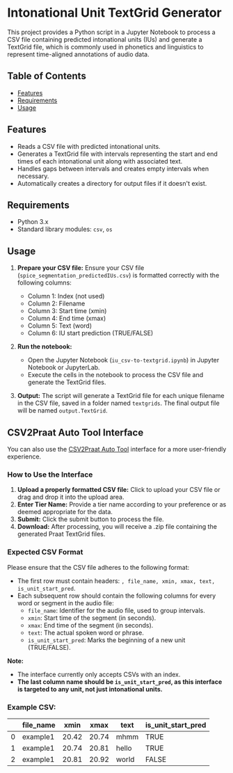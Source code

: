 # Intonational Unit TextGrid Generator

This project provides a Python script in a Jupyter Notebook to process a CSV file containing predicted intonational units (IUs) and generate a TextGrid file, which is commonly used in phonetics and linguistics to represent time-aligned annotations of audio data.

## Table of Contents

- [Features](#features)
- [Requirements](#requirements)
- [Usage](#usage)

## Features

- Reads a CSV file with predicted intonational units.
- Generates a TextGrid file with intervals representing the start and end times of each intonational unit along with associated text.
- Handles gaps between intervals and creates empty intervals when necessary.
- Automatically creates a directory for output files if it doesn't exist.

## Requirements

- Python 3.x
- Standard library modules: `csv`, `os`

## Usage

1. **Prepare your CSV file:** Ensure your CSV file (`spice_segmentation_predictedIUs.csv`) is formatted correctly with the following columns:
   - Column 1: Index (not used)
   - Column 2: Filename
   - Column 3: Start time (xmin)
   - Column 4: End time (xmax)
   - Column 5: Text (word)
   - Column 6: IU start prediction (TRUE/FALSE)

2. **Run the notebook:**
   - Open the Jupyter Notebook (`iu_csv-to-textgrid.ipynb`) in Jupyter Notebook or JupyterLab.
   - Execute the cells in the notebook to process the CSV file and generate the TextGrid files.

3. **Output:** The script will generate a TextGrid file for each unique filename in the CSV file, saved in a folder named `textgrids`. The final output file will be named `output.TextGrid`.

## CSV2Praat Auto Tool Interface

You can also use the [CSV2Praat Auto Tool](https://huggingface.co/spaces/zyshan-ds/CSV2Praat_Auto_Tool) interface for a more user-friendly experience.

### How to Use the Interface

1. **Upload a properly formatted CSV file:** Click to upload your CSV file or drag and drop it into the upload area.
2. **Enter Tier Name:** Provide a tier name according to your preference or as deemed appropriate for the data.
3. **Submit:** Click the submit button to process the file.
4. **Download:** After processing, you will receive a .zip file containing the generated Praat TextGrid files.

### Expected CSV Format

Please ensure that the CSV file adheres to the following format:

- The first row must contain headers: `, file_name, xmin, xmax, text, is_unit_start_pred`.
- Each subsequent row should contain the following columns for every word or segment in the audio file:
  - `file_name`: Identifier for the audio file, used to group intervals.
  - `xmin`: Start time of the segment (in seconds).
  - `xmax`: End time of the segment (in seconds).
  - `text`: The actual spoken word or phrase.
  - `is_unit_start_pred`: Marks the beginning of a new unit (TRUE/FALSE).

**Note:** 
- The interface currently only accepts CSVs with an index.
- **The last column name should be `is_unit_start_pred`, as this interface is targeted to any unit, not just intonational units.**

### Example CSV:

|   | file_name  | xmin   | xmax   | text  | is_unit_start_pred |
|---|------------|--------|--------|-------|--------------------|
| 0 | example1   | 20.42  | 20.74  | mhmm  | TRUE               |
| 1 | example1   | 20.74  | 20.81  | hello | TRUE               |
| 2 | example1   | 20.81  | 20.92  | world | FALSE              |
